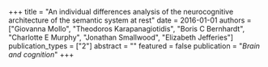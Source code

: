 +++
title = "An individual differences analysis of the neurocognitive architecture of the semantic system at rest"
date = 2016-01-01
authors = ["Giovanna Mollo", "Theodoros Karapanagiotidis", "Boris C Bernhardt", "Charlotte E Murphy", "Jonathan Smallwood", "Elizabeth Jefferies"]
publication_types = ["2"]
abstract = ""
featured = false
publication = "*Brain and cognition*"
+++

